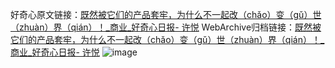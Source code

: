 好奇心原文链接：[既然被它们的产品套牢，为什么不一起改（chǎo）变（gǔ）世（zhuàn）界（qián）！_商业_好奇心日报- 许悦](https://www.qdaily.com/articles/239.html)
WebArchive归档链接：[既然被它们的产品套牢，为什么不一起改（chǎo）变（gǔ）世（zhuàn）界（qián）！_商业_好奇心日报- 许悦](http://web.archive.org/web/20190623145206/https://www.qdaily.com/articles/239.html)
![image](http://ww3.sinaimg.cn/large/007d5XDply1g3v3xyplwmj30u05y8e82)